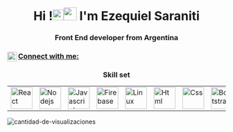 <h1 align="center">Hi !<img src="https://media.giphy.com/media/hvRJCLFzcasrR4ia7z/giphy.gif" width="25px"><img src="https://emojis.slackmojis.com/emojis/images/1531849430/4246/blob-sunglasses.gif?1531849430" width="30"/>  I'm Ezequiel Saraniti</h1>
<h3 align="center">Front End developer from Argentina</h3>



<p align="center">
<h3 align="left"> <a href="https://www.linkedin.com/in/ezequiel-saraniti-97274a21a/" target="blank">  Connect with me: <img align="left" alt="Ezequiel Saraniti LinkedIN" width="22px" src="https://raw.githubusercontent.com/peterthehan/peterthehan/master/assets/linkedin.svg" /></h3>
 </a>

    
<h3 align="center">Skill set</h3>
<table>
  <tr> 
    <td><img src="https://cdn.iconscout.com/icon/free/png-128/react-1175109.png" alt="React" width="50"></td>
    <td><img src="https://cdn.iconscout.com/icon/free/png-128/nodejs-2-226035.png" alt="Nodejs" width="50"></td>
    <td><img src="https://cdn.iconscout.com/icon/free/png-128/javascript-1-225993.png" alt="Javascript" width="50"></td>
    <td><img src="https://cdn.iconscout.com/icon/free/png-256/firebase-3521427-2944871.png" alt="Firebase" width="50"></td>
    <td><img src="https://cdn.iconscout.com/icon/free/png-256/linux-9-202419.png" alt="Linux" width="50"></td>
      <td><img src="https://cdn.iconscout.com/icon/free/png-128/html5-40-1175193.png" alt="Html" width="50"></td>
    <td><img src="https://cdn.iconscout.com/icon/free/png-128/css3-11-1175239.png" alt="Css" width="50"></td>
    <td><img src="https://cdn.iconscout.com/icon/free/png-128/bootstrap-226077.png" alt="Bootstrap" width="50"></td>
    <td><img src="https://cdn.iconscout.com/icon/free/png-256/sass-2752078-2284895.png" alt="Sass" width="50"></td>
    <td><img src="https://cdn.iconscout.com/icon/free/png-128/git-18-1175219.png" alt="Git" width="50"></td>
  </tr>
</table>

<img src="https://komarev.com/ghpvc/?username=EzequielSaraniti&color=green" alt="cantidad-de-visualizaciones" /> 
